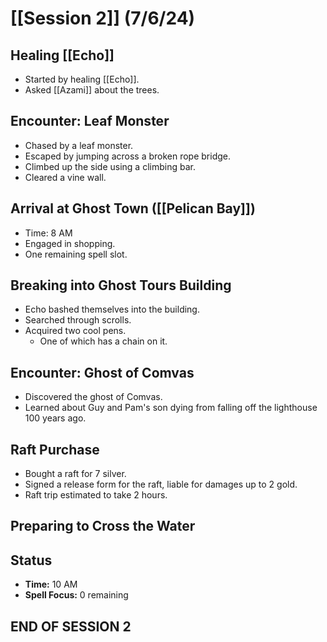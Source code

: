 # [[Session 2]] (7/6/24)

## Healing [[Echo]]
- Started by healing [[Echo]].
- Asked [[Azami]] about the trees.

## Encounter: Leaf Monster
- Chased by a leaf monster.
- Escaped by jumping across a broken rope bridge.
- Climbed up the side using a climbing bar.
- Cleared a vine wall.

## Arrival at Ghost Town ([[Pelican Bay]])
- Time: 8 AM
- Engaged in shopping.
- One remaining spell slot.

## Breaking into Ghost Tours Building
- Echo bashed themselves into the building.
- Searched through scrolls.
- Acquired two cool pens. 
	- One of which has a chain on it.

## Encounter: Ghost of Comvas
- Discovered the ghost of Comvas.
- Learned about Guy and Pam's son dying from falling off the lighthouse 100 years ago.

## Raft Purchase
- Bought a raft for 7 silver.
- Signed a release form for the raft, liable for damages up to 2 gold.
- Raft trip estimated to take 2 hours.

## Preparing to Cross the Water

## Status
- **Time:** 10 AM
- **Spell Focus:** 0 remaining

## END OF SESSION 2
